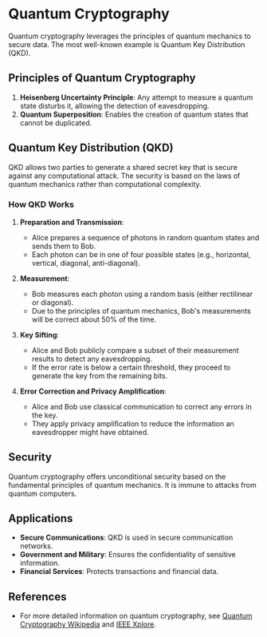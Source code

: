 # Quantum Cryptography

Quantum cryptography leverages the principles of quantum mechanics to secure data. The most well-known example is Quantum Key Distribution (QKD).

## Principles of Quantum Cryptography

1. **Heisenberg Uncertainty Principle**: Any attempt to measure a quantum state disturbs it, allowing the detection of eavesdropping.
2. **Quantum Superposition**: Enables the creation of quantum states that cannot be duplicated.

## Quantum Key Distribution (QKD)

QKD allows two parties to generate a shared secret key that is secure against any computational attack. The security is based on the laws of quantum mechanics rather than computational complexity.

### How QKD Works

1. **Preparation and Transmission**:
   - Alice prepares a sequence of photons in random quantum states and sends them to Bob.
   - Each photon can be in one of four possible states (e.g., horizontal, vertical, diagonal, anti-diagonal).

2. **Measurement**:
   - Bob measures each photon using a random basis (either rectilinear or diagonal).
   - Due to the principles of quantum mechanics, Bob's measurements will be correct about 50% of the time.

3. **Key Sifting**:
   - Alice and Bob publicly compare a subset of their measurement results to detect any eavesdropping.
   - If the error rate is below a certain threshold, they proceed to generate the key from the remaining bits.

4. **Error Correction and Privacy Amplification**:
   - Alice and Bob use classical communication to correct any errors in the key.
   - They apply privacy amplification to reduce the information an eavesdropper might have obtained.

## Security

Quantum cryptography offers unconditional security based on the fundamental principles of quantum mechanics. It is immune to attacks from quantum computers.

## Applications

- **Secure Communications**: QKD is used in secure communication networks.
- **Government and Military**: Ensures the confidentiality of sensitive information.
- **Financial Services**: Protects transactions and financial data.

## References

- For more detailed information on quantum cryptography, see [Quantum Cryptography Wikipedia](https://en.wikipedia.org/wiki/Quantum_cryptography) and [IEEE Xplore](https://ieeexplore.ieee.org/).
